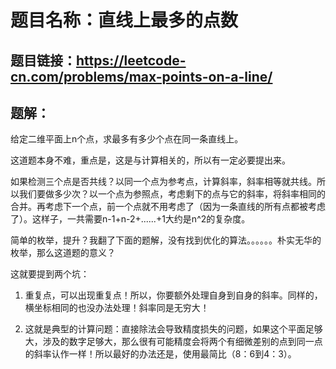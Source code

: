 # 题目名称：直线上最多的点数

## 题目链接：https://leetcode-cn.com/problems/max-points-on-a-line/


## 题解：

给定二维平面上n个点，求最多有多少个点在同一条直线上。

这道题本身不难，重点是，这是与计算相关的，所以有一定必要提出来。

如果检测三个点是否共线？以同一个点为参考点，计算斜率，斜率相等就共线。所以我们要做多少次？以一个点为参照点，考虑剩下的点与它的斜率，将斜率相同的合并。再考虑下一个点，前一个点就不用考虑了（因为一条直线的所有点都被考虑了）。这样子，一共需要n-1+n-2+......+1大约是n^2的复杂度。

简单的枚举，提升？我翻了下面的题解，没有找到优化的算法。。。。。。朴实无华的枚举，那么这道题的意义？

这就要提到两个坑：

1. 重复点，可以出现重复点！所以，你要额外处理自身到自身的斜率。同样的，横坐标相同的也没办法处理！斜率同是无穷大！

2. 这就是典型的计算问题：直接除法会导致精度损失的问题，如果这个平面足够大，涉及的数字足够大，那么很有可能精度会将两个有细微差别的点到同一点的斜率认作一样！所以最好的办法还是，使用最简比（8：6到4：3）。